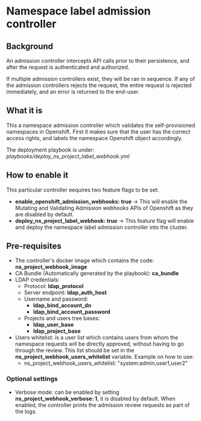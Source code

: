 # Namespace label admission controller

## Background

An admission controller intercepts API calls prior to their persistence, and after
the request is authenticated and authorized.

If multiple admission controllers exist, they will be ran in sequence.
If any of the admission controllers rejects the request, the entire request is rejected
immediately, and an error is returned to the end-user.

## What it is

This a namespace admission controller which validates the self-provisioned namespaces in
Openshift. First it makes sure that the user has the correct access rights, and labels the
namespace Openshift object accordingly.

The deployment playbook is under: *playbooks/deploy_ns_project_label_webhook.yml*

## How to enable it

This particular controller eequires two feature flags to be set:

* **enable_openshift_admission_webhooks: true** -> This will enable the Mutating and
Validating Admission webhooks APIs of Openshift as they are disabled by default.
* **deploy_ns_project_label_webhook: true** -> This feature flag will enable and deploy the
namespace label admission controller into the cluster.

## Pre-requisites

* The controller's docker image which contains the code: **ns_project_webhook_image**
* CA Bundle (Automatically generated by the playbook): **ca_bundle**
* LDAP credentials:
  * Protocol: **ldap_protocol**
  * Server endpoint: **ldap_auth_host**
  * Username and password:
    * **ldap_bind_account_dn**
    * **ldap_bind_account_password**
  * Projects and users tree bases:
    * **ldap_user_base**
    * **ldap_project_base**
* Users whitelist: is a user list which contains users from whom the namespace requests
will be directly approved, without having to go through the review. This list should be set
in the **ns_project_webhook_users_whitelist** variable.
Example on how to use:
  * ns_project_webhook_users_whitelist: "system:admin,user1,user2"

### Optional settings

* Verbose mode: can be enabled by setting **ns_project_webhook_verbose: 1**, it is
disabled by default. When enabled, the controller prints the admission review requests as
part of the logs.


